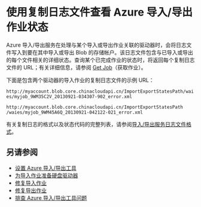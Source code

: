<properties
    pageTitle="查看 Azure 导入/导出作业状态 | Azure"
    description="了解如何使用运行导入或导出作业时创建的日志文件查看导入/导出作业的状态。"
    author="muralikk"
    manager="syadav"
    editor="tysonn"
    services="storage"
    documentationcenter="" />
<tags
    ms.assetid="c69d1d69-6403-4eee-9949-0185faeecfa1"
    ms.service="storage"
    ms.workload="storage"
    ms.tgt_pltfrm="na"
    ms.devlang="na"
    ms.topic="article"
    ms.date="01/26/2017"
    wacn.date="03/20/2017"
    ms.author="muralikk" />  


# 使用复制日志文件查看 Azure 导入/导出作业状态
Azure 导入/导出服务在处理与某个导入或导出作业关联的驱动器时，会将日志文件写入到要在其中导入或导出 Blob 的存储帐户。该日志文件包含与已导入或导出的每个文件相关的详细状态。查询某个已完成作业的状态时，将返回每个复制日志文件的 URL；有关详细信息，请参阅 [Get Job](https://docs.microsoft.com/en-us/rest/api/storageimportexport/jobs#Jobs_Get)（获取作业）。
  
 下面是包含两个驱动器的导入作业的复制日志文件的示例 URL：
  
 `http://myaccount.blob.core.chinacloudapi.cn/ImportExportStatesPath/waies/myjob_9WM35C2V_20130921-034307-902_error.xml`  

  
 `http://myaccount.blob.core.chinacloudapi.cn/ImportExportStatesPath /waies/myjob_9WM45A6Q_20130921-042122-021_error.xml`  

  
 有关复制日志的格式以及状态代码的完整列表，请参阅[导入/导出服务日志文件格式](/documentation/articles/storage-import-export-file-format-log/)。
  
## 另请参阅  
 - [设置 Azure 导入/导出工具](/documentation/articles/storage-import-export-tool-setup-v1/)
 - [为导入作业准备硬盘驱动器](/documentation/articles/storage-import-export-tool-preparing-hard-drives-import-v1/)
 - [修复导入作业](/documentation/articles/storage-import-export-tool-repairing-an-import-job-v1/)
 - [修复导出作业](/documentation/articles/storage-import-export-tool-repairing-an-export-job-v1/)
 - [排查 Azure 导入/导出工具问题](/documentation/articles/storage-import-export-tool-troubleshooting-v1/)

<!---HONumber=Mooncake_0313_2017-->